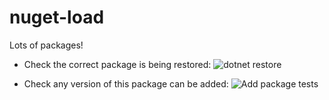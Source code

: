 # nuget-load
Lots of packages!

- Check the correct package is being restored:
![dotnet restore](https://github.com/jcansdale-test/nuget-load/workflows/dotnet%20restore/badge.svg)

- Check any version of this package can be added:
![Add package tests](https://github.com/jcansdale-test/nuget-load/workflows/Add%20package%20tests/badge.svg)
